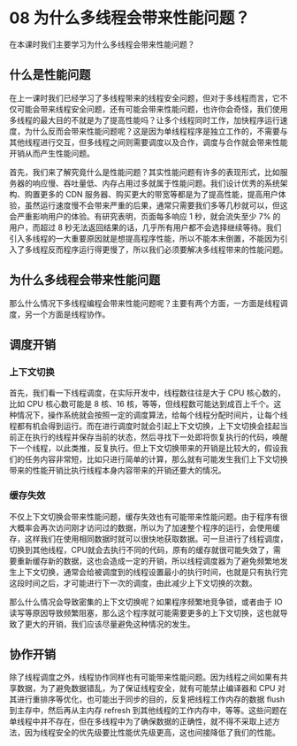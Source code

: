 # 08 为什么多线程会带来性能问题？

在本课时我们主要学习为什么多线程会带来性能问题？

## 什么是性能问题

在上一课时我们已经学习了多线程带来的线程安全问题，但对于多线程而言，它不仅可能会带来线程安全问题，还有可能会带来性能问题，也许你会奇怪，我们使用多线程的最大目的不就是为了提高性能吗？让多个线程同时工作，加快程序运行速度，为什么反而会带来性能问题呢？这是因为单线程程序是独立工作的，不需要与其他线程进行交互，但多线程之间则需要调度以及合作，调度与合作就会带来性能开销从而产生性能问题。

首先，我们来了解究竟什么是性能问题？其实性能问题有许多的表现形式，比如服务器的响应慢、吞吐量低、内存占用过多就属于性能问题。我们设计优秀的系统架构、购置更多的 CDN 服务器、购买更大的带宽等都是为了提高性能，提高用户体验，虽然运行速度慢不会带来严重的后果，通常只需要我们多等几秒就可以，但这会严重影响用户的体验。有研究表明，页面每多响应 1 秒，就会流失至少 7% 的用户，而超过 8 秒无法返回结果的话，几乎所有用户都不会选择继续等待。我们引入多线程的一大重要原因就是想提高程序性能，所以不能本末倒置，不能因为引入了多线程反而程序运行得更慢了，所以我们必须要解决多线程带来的性能问题。

## 为什么多线程会带来性能问题

那么什么情况下多线程编程会带来性能问题呢？主要有两个方面，一方面是线程调度，另一个方面是线程协作。

## 调度开销

### 上下文切换

首先，我们看一下线程调度，在实际开发中，线程数往往是大于 CPU 核心数的，比如 CPU 核心数可能是 8 核、16 核，等等，但线程数可能达到成百上千个。这种情况下，操作系统就会按照一定的调度算法，给每个线程分配时间片，让每个线程都有机会得到运行。而在进行调度时就会引起上下文切换，上下文切换会挂起当前正在执行的线程并保存当前的状态，然后寻找下一处即将恢复执行的代码，唤醒下一个线程，以此类推，反复执行。但上下文切换带来的开销是比较大的，假设我们的任务内容非常短，比如只进行简单的计算，那么就有可能发生我们上下文切换带来的性能开销比执行线程本身内容带来的开销还要大的情况。

### 缓存失效

不仅上下文切换会带来性能问题，缓存失效也有可能带来性能问题。由于程序有很大概率会再次访问刚才访问过的数据，所以为了加速整个程序的运行，会使用缓存，这样我们在使用相同数据时就可以很快地获取数据。可一旦进行了线程调度，切换到其他线程，CPU就会去执行不同的代码，原有的缓存就很可能失效了，需要重新缓存新的数据，这也会造成一定的开销，所以线程调度器为了避免频繁地发生上下文切换，通常会给被调度到的线程设置最小的执行时间，也就是只有执行完这段时间之后，才可能进行下一次的调度，由此减少上下文切换的次数。

那么什么情况会导致密集的上下文切换呢？如果程序频繁地竞争锁，或者由于 IO 读写等原因导致频繁阻塞，那么这个程序就可能需要更多的上下文切换，这也就导致了更大的开销，我们应该尽量避免这种情况的发生。

## 协作开销

除了线程调度之外，线程协作同样也有可能带来性能问题。因为线程之间如果有共享数据，为了避免数据错乱，为了保证线程安全，就有可能禁止编译器和 CPU 对其进行重排序等优化，也可能出于同步的目的，反复把线程工作内存的数据 flush 到主存中，然后再从主内存 refresh 到其他线程的工作内存中，等等。这些问题在单线程中并不存在，但在多线程中为了确保数据的正确性，就不得不采取上述方法，因为线程安全的优先级要比性能优先级更高，这也间接降低了我们的性能。
